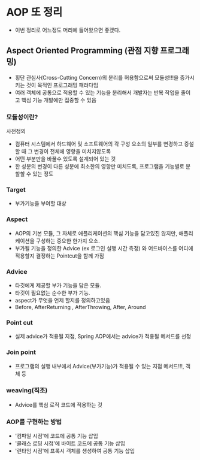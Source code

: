 # AOP 또 정리

- 이번 정리로 어느정도 머리에 들어왔으면 좋겠다.

## Aspect Oriented Programming (관점 지향 프로그래밍)
- 횡단 관심사(Cross-Cutting Concern)의 분리를 허용함으로써 모듈성!!!을 증가시키는 것이 목적인 프로그래밍 패러다임
- 여러 객체에 공통으로 적용할 수 있는 기능을 분리해서 개발자는 반복 작업을 줄이고 핵심 기능 개발에만 집중할 수 있음

### 모듈성이란?
사전정의
- 컴퓨터 시스템에서 하드웨어 및 소프트웨어의 각 구성 요소의 일부를 변경하고 증설할 때 그 변경이 전체에 영향을 미치지않도록
- 어떤 부분만을 바꿀수 있도록 설계되어 있는 것
- 한 성분의 변경이 다른 성분에 최소한의 영향만 미치도록, 프로그램을 기능별로 분할할 수 있는 정도

### Target
- 부가기능을 부여할 대상

### Aspect
- AOP의 기본 모듈, 그 자체로 애플리케이션의 핵심 기능을 담고있진 않지만, 애플리케이션을 구성하는 중요한 한가지 요소.
- 부가될 기능을 정의한 Advice (ex 로그인 실행 시간 측정) 와 어드바이스를 어디에 적용할지 결정하는 Pointcut을 함께 가짐

### Advice
- 타깃에게 제공할 부가 기능을 담은 모듈.
- 타깃이 필요없는 순수한 부가 기능.
- aspect가 무엇을 언제 할지를 정의하고있음
- Before, AfterReturning , AfterThrowing, After, Around

### Point cut
- 실제 advice가 적용될 지점, Spring AOP에서는 advice가 적용될 메서드를 선정

### Join point
- 프로그램의 실행 내부에서 Advice(부가기능)가 적용될 수 있는 지점 메서드!!!, 객체 등

### weaving(직조)
- Advice를 핵심 로직 코드에 적용하는 것


### AOP를 구현하는 방법
- '컴파일 시점'에 코드에 공통 기능 삽입
- '클래스 로딩 시점'에 바이트 코드에 공통 기능 삽입
- '런타임 시점'에 프록시 객체를 생성하여 공통 기능 삽입
